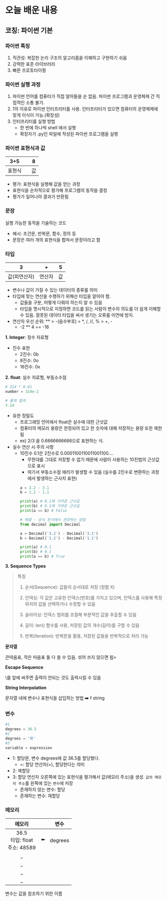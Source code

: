 # 오늘 배운 내용
## 코칭: 파이썬 기본
### 파이썬 특징
1. 직관성: 복잡한 논리 구조의 알고리즘을 이해하고 구현하기 쉬움
2. 강력한 표준 라이브러리
3. 빠른 프로토타이핑

### 파이썬 실행 과정
1. 파이썬 언어를 컴퓨터가 직접 알아들을 순 없음. 파이썬 프로그램과 운영체제 간 직접적인 소통 불가.
2. 1의 이유로 파이썬 인터프리터를 사용. 인터프리터가 있으면 컴퓨터의 운영체제에 맞게 이식이 가능.(확장성)
3. 인터프리터를 실행 방법
    - 한 번에 하나씩 shell 에서 실행
    - 확장자가 .py인 파일에 작성된 파이썬 프로그램을 실행


### 파이썬 표현식과 값

|3+5|| 8 |
|:-:|:-:|:-:|
|표현식||값|
- 평가: 표현식을 실행해 값을 얻는 과정
- 표현식을 순차적으로 평가해 프로그램의 동작을 결정
- 평가가 일어나야 결과가 반환됨

### 문장
실행 가능한 동작을 기술하는 코드
- 예시: 조건문, 반복문, 함수, 정의 등
- 문장은 여러 개의 표현식을 합쳐서 문장이라고 함

### 타입
|3|+|5|
|:-:|:-:|:-:|
|값(피연산자)|연산자|값|

- 변수나 값이 가질 수 있는 데이터의 종류를 의미
- 타입에 맞는 연산을 수행하기 위해선 타입을 알아야 함.
    - 값들을 구분, 어떻게 다뤄야 하는지 알 수 있음
    - 타입을 명시적으로 지정하면 코드를 읽는 사람이 변수의 의도를 더 쉽게 이해할 수 있음. 잘못된 데이터 타입을 써서 생기는 오류를 미연에 방지.
- 연산자 우선 순위: ** > -(음수부호) > *, /, //, % > +, -
    -  -2 ** 4 == -16

**1. Integer**: 정수 자료형
- 진수 표현
    - 2진수: 0b
    - 8진수: 0o
    - 16진수: 0x

**2. float**: 실수 자료형, 부동소수점

```python
# 314 * 0.01
number = 314e-2
```
```python
# 출력 결과
3.14
```
- 유한 정밀도
    - 프로그래밍 언어에서 float은 실수에 대한 근삿값
    - 컴퓨터의 메모리 용량은 한정되어 있고 한 숫자에 대해 저장하는 용량 또한 제한 됨
    - ex) 2/3 을 0.6666666666으로 표현하는 식.
- 실수 연산 시 주의 사항
    - 10진수 0.1은 2진수로 0.0001100110011001100.... 
        - 무한대를 그대로 저장할 수 없기 때문에 사람이 사용하는 10진법의 근삿값으로 표시
        - 여기서 부동소수점 에러가 발생할 수 있음 (실수를 2진수로 변환하는 과정에서 발생하는 근사치 표현)
        ```python
        a = 3.2 - 3.1
        b = 1.2 - 1.1

        print(a) # 0.1에 가까운 근삿값
        print(b) # 0.1에 가까운 근삿값
        print(a == b) # False

        # 해결 - 공식 문서에서 권장하는 방법
        from decimal import Decimal

        a = Decimal('3.2') - Decimal('3.1')
        b = Decimal('1.2') - Decimal('1.1')
        
        print(a) # 0.1
        print(b) # 0.1
        print(a == b) # True
        ```

**3. Sequence Types**
> 특징 
> 
> 1. 순서(Sequence): 값들이 순서대로 저장 (정렬 X)
>
> 2. 인덱싱: 각 값은 고유한 인덱스(번호)를 가지고 있으며, 인덱스를 사용해 특정 위치의 값을 선택하거나 수정할 수 있음
>
> 3. 슬라이싱: 인덱스 범위를 조절해 부분적인 값을 추출할 수 있음
> 
> 4. 길이: len() 함수를 사용, 저장된 값의 개수(길이)를 구할 수 있음
>
> 5. 반복(iteration): 반복문을 활용, 저장된 값들을 반복적으로 처리 가능

**문자열**

큰따옴표, 작은 따옴표 둘 다 쓸 수 있음. 섞어 쓰지 않으면 됨>

**Escape Sequence**

\를 앞에 써주면 출력이 안되는 것도 출력시킬 수 있음

**String Interpolation**

문자열 내에 변수나 표현식을 삽입하는 방법
➡️ f string

### 변수
```python
#1
degrees = 36.5
#2
degrees = '뮤'
#3
variable = expression
```
- 1: 할당문, 변수 degrees에 값 36.5를 할당했다.
    - =: 할당 연산자(=), 할당한다는 의미
- 2: 재할당
- 3: 할당 연산자 오른쪽에 있는 표현식을 평가해서 값(메모리 주소)을 생성. `값의 메모리 주소`를 왼쪽에 있는 `변수`에 저장
    - 존재하지 않는 변수: 할당
    - 존재하는 변수: 재할당

### 메모리
|메모리||변수|
|:-:|:-:|:-:|
|36.5<br>타입: float<br> 주소: 48589|⬅️|degrees|
|_|
|_|
|_|
|_|

변수는 값을 참조하기 위한 이름

